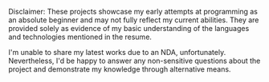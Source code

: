 Disclaimer: These projects showcase my early attempts at programming as an absolute beginner and may not fully reflect my current abilities. They are provided solely as evidence of my basic understanding of the languages and technologies mentioned in the resume.

I'm unable to share my latest works due to an NDA, unfortunately. Nevertheless, I'd be happy to answer any non-sensitive questions about the project and demonstrate my knowledge through alternative means.
